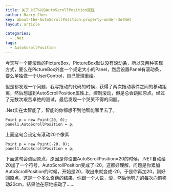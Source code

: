 ```yaml
---
title: 关于.NET中的AutoScrollPosition属性
author: Harry Chen
key: about-the-AutoScrollPosition-property-under-dotNet
layout: article

categories:
  - .Net
tags:
  - AutoScrollPosition
---
```


  今天写一个能滚动的PictureBox，PictureBox默认没有滚动条，所以又两种实现方式，要么在PictureBox外套一个规定大小的Panel，然后设置Panel有滚动条，要么单独做一个UserControl，自己管理重绘。

  但是都发现一个问题，我写拖动的代码的时候，获得了两次拖动事件之间的移动距离，然后想加到AutoScrollPosition属性上，控制滚动，但是总会跳回原点。经过了无数次艰苦卓绝的测试，最后发现一个哭笑不得的问题。

  .Net实在太智能了，智能的你都想不到他智能哪里去了。

    Point p = new Point(20, 0);
    panel1.AutoScrollPosition = p;

  上面这句会设定有滚动20个像素

    Point p = new Point(-20, 0);
    panel1.AutoScrollPosition = p;

  下面这句会调回原点，原因是你设置AutoScrollPosition=20的时候，.NET自动给20加了一个符号，AutoScrollPosition变成了-20，这都好理解，问题是你累加AutoScrollPosition的时候，开始是20，取出来就变成-20，于是你再加20，刚好回原点。这是一个多么奇葩的结果，你跟一个人说，滚，然后他努力的每次向前移动20cm，结果他在原地振动了……
